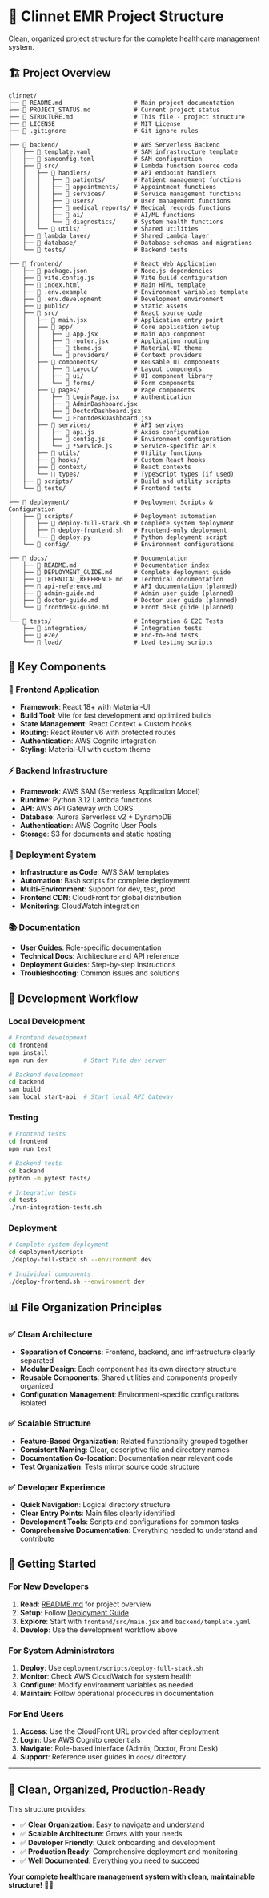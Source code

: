 # 📁 Clinnet EMR Project Structure

Clean, organized project structure for the complete healthcare management system.

## 🏗️ **Project Overview**

```
clinnet/
├── 📄 README.md                    # Main project documentation
├── 📄 PROJECT_STATUS.md            # Current project status
├── 📄 STRUCTURE.md                 # This file - project structure
├── 📄 LICENSE                      # MIT License
├── 📄 .gitignore                   # Git ignore rules
│
├── 📁 backend/                     # AWS Serverless Backend
│   ├── 📄 template.yaml            # SAM infrastructure template
│   ├── 📄 samconfig.toml           # SAM configuration
│   ├── 📁 src/                     # Lambda function source code
│   │   ├── 📁 handlers/            # API endpoint handlers
│   │   │   ├── 📁 patients/        # Patient management functions
│   │   │   ├── 📁 appointments/    # Appointment functions
│   │   │   ├── 📁 services/        # Service management functions
│   │   │   ├── 📁 users/           # User management functions
│   │   │   ├── 📁 medical_reports/ # Medical records functions
│   │   │   ├── 📁 ai/              # AI/ML functions
│   │   │   └── 📁 diagnostics/     # System health functions
│   │   └── 📁 utils/               # Shared utilities
│   ├── 📁 lambda_layer/            # Shared Lambda layer
│   ├── 📁 database/                # Database schemas and migrations
│   └── 📁 tests/                   # Backend tests
│
├── 📁 frontend/                    # React Web Application
│   ├── 📄 package.json             # Node.js dependencies
│   ├── 📄 vite.config.js           # Vite build configuration
│   ├── 📄 index.html               # Main HTML template
│   ├── 📄 .env.example             # Environment variables template
│   ├── 📄 .env.development         # Development environment
│   ├── 📁 public/                  # Static assets
│   ├── 📁 src/                     # React source code
│   │   ├── 📄 main.jsx             # Application entry point
│   │   ├── 📁 app/                 # Core application setup
│   │   │   ├── 📄 App.jsx          # Main App component
│   │   │   ├── 📄 router.jsx       # Application routing
│   │   │   ├── 📄 theme.js         # Material-UI theme
│   │   │   └── 📁 providers/       # Context providers
│   │   ├── 📁 components/          # Reusable UI components
│   │   │   ├── 📁 Layout/          # Layout components
│   │   │   ├── 📁 ui/              # UI component library
│   │   │   └── 📁 forms/           # Form components
│   │   ├── 📁 pages/               # Page components
│   │   │   ├── 📄 LoginPage.jsx    # Authentication
│   │   │   ├── 📄 AdminDashboard.jsx
│   │   │   ├── 📄 DoctorDashboard.jsx
│   │   │   └── 📄 FrontdeskDashboard.jsx
│   │   ├── 📁 services/            # API services
│   │   │   ├── 📄 api.js           # Axios configuration
│   │   │   ├── 📄 config.js        # Environment configuration
│   │   │   └── 📄 *Service.js      # Service-specific APIs
│   │   ├── 📁 utils/               # Utility functions
│   │   ├── 📁 hooks/               # Custom React hooks
│   │   ├── 📁 context/             # React contexts
│   │   └── 📁 types/               # TypeScript types (if used)
│   ├── 📁 scripts/                 # Build and utility scripts
│   └── 📁 tests/                   # Frontend tests
│
├── 📁 deployment/                  # Deployment Scripts & Configuration
│   ├── 📁 scripts/                 # Deployment automation
│   │   ├── 📄 deploy-full-stack.sh # Complete system deployment
│   │   ├── 📄 deploy-frontend.sh   # Frontend-only deployment
│   │   └── 📄 deploy.py            # Python deployment script
│   └── 📁 config/                  # Environment configurations
│
├── 📁 docs/                        # Documentation
│   ├── 📄 README.md                # Documentation index
│   ├── 📄 DEPLOYMENT_GUIDE.md      # Complete deployment guide
│   ├── 📄 TECHNICAL_REFERENCE.md   # Technical documentation
│   ├── 📄 api-reference.md         # API documentation (planned)
│   ├── 📄 admin-guide.md           # Admin user guide (planned)
│   ├── 📄 doctor-guide.md          # Doctor user guide (planned)
│   └── 📄 frontdesk-guide.md       # Front desk guide (planned)
│
└── 📁 tests/                       # Integration & E2E Tests
    ├── 📁 integration/             # Integration tests
    ├── 📁 e2e/                     # End-to-end tests
    └── 📁 load/                    # Load testing scripts
```

## 🎯 **Key Components**

### **📱 Frontend Application**

- **Framework**: React 18+ with Material-UI
- **Build Tool**: Vite for fast development and optimized builds
- **State Management**: React Context + Custom hooks
- **Routing**: React Router v6 with protected routes
- **Authentication**: AWS Cognito integration
- **Styling**: Material-UI with custom theme

### **⚡ Backend Infrastructure**

- **Framework**: AWS SAM (Serverless Application Model)
- **Runtime**: Python 3.12 Lambda functions
- **API**: AWS API Gateway with CORS
- **Database**: Aurora Serverless v2 + DynamoDB
- **Authentication**: AWS Cognito User Pools
- **Storage**: S3 for documents and static hosting

### **🚀 Deployment System**

- **Infrastructure as Code**: AWS SAM templates
- **Automation**: Bash scripts for complete deployment
- **Multi-Environment**: Support for dev, test, prod
- **Frontend CDN**: CloudFront for global distribution
- **Monitoring**: CloudWatch integration

### **📚 Documentation**

- **User Guides**: Role-specific documentation
- **Technical Docs**: Architecture and API reference
- **Deployment Guides**: Step-by-step instructions
- **Troubleshooting**: Common issues and solutions

## 🔧 **Development Workflow**

### **Local Development**

```bash
# Frontend development
cd frontend
npm install
npm run dev          # Start Vite dev server

# Backend development
cd backend
sam build
sam local start-api  # Start local API Gateway
```

### **Testing**

```bash
# Frontend tests
cd frontend
npm run test

# Backend tests
cd backend
python -m pytest tests/

# Integration tests
cd tests
./run-integration-tests.sh
```

### **Deployment**

```bash
# Complete system deployment
cd deployment/scripts
./deploy-full-stack.sh --environment dev

# Individual components
./deploy-frontend.sh --environment dev
```

## 📊 **File Organization Principles**

### **✅ Clean Architecture**

- **Separation of Concerns**: Frontend, backend, and infrastructure clearly separated
- **Modular Design**: Each component has its own directory structure
- **Reusable Components**: Shared utilities and components properly organized
- **Configuration Management**: Environment-specific configurations isolated

### **✅ Scalable Structure**

- **Feature-Based Organization**: Related functionality grouped together
- **Consistent Naming**: Clear, descriptive file and directory names
- **Documentation Co-location**: Documentation near relevant code
- **Test Organization**: Tests mirror source code structure

### **✅ Developer Experience**

- **Quick Navigation**: Logical directory structure
- **Clear Entry Points**: Main files clearly identified
- **Development Tools**: Scripts and configurations for common tasks
- **Comprehensive Documentation**: Everything needed to understand and contribute

## 🎯 **Getting Started**

### **For New Developers**

1. **Read**: [README.md](README.md) for project overview
2. **Setup**: Follow [Deployment Guide](docs/DEPLOYMENT_GUIDE.md)
3. **Explore**: Start with `frontend/src/main.jsx` and `backend/template.yaml`
4. **Develop**: Use the development workflow above

### **For System Administrators**

1. **Deploy**: Use `deployment/scripts/deploy-full-stack.sh`
2. **Monitor**: Check AWS CloudWatch for system health
3. **Configure**: Modify environment variables as needed
4. **Maintain**: Follow operational procedures in documentation

### **For End Users**

1. **Access**: Use the CloudFront URL provided after deployment
2. **Login**: Use AWS Cognito credentials
3. **Navigate**: Role-based interface (Admin, Doctor, Front Desk)
4. **Support**: Reference user guides in `docs/` directory

---

## 🎉 **Clean, Organized, Production-Ready**

This structure provides:

- ✅ **Clear Organization**: Easy to navigate and understand
- ✅ **Scalable Architecture**: Grows with your needs
- ✅ **Developer Friendly**: Quick onboarding and development
- ✅ **Production Ready**: Comprehensive deployment and monitoring
- ✅ **Well Documented**: Everything you need to succeed

**Your complete healthcare management system with clean, maintainable structure!** 🏥✨
